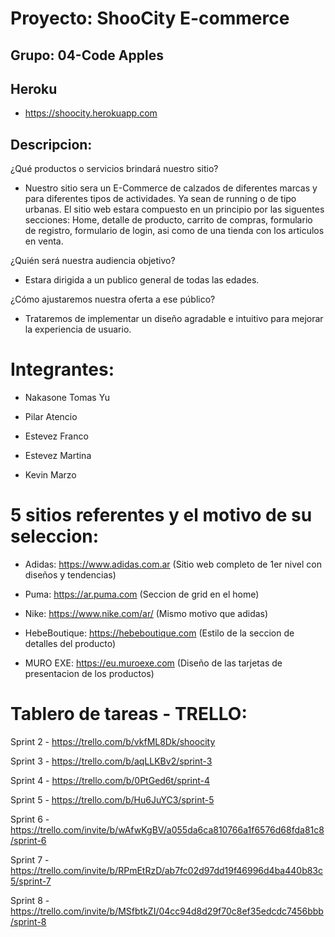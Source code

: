 # Proyecto: ShooCity E-commerce 

## Grupo: 04-Code Apples

## Heroku
- https://shoocity.herokuapp.com

## Descripcion:

¿Qué productos o servicios brindará nuestro sitio?

- Nuestro sitio sera un E-Commerce de calzados de diferentes marcas y para diferentes tipos de actividades. Ya sean de running o de tipo urbanas. El sitio web estara compuesto en un principio por las siguentes secciones: 
Home, detalle de producto, carrito de compras, formulario de registro, formulario de login, asi como de una tienda con los articulos en venta. 

¿Quién será nuestra audiencia objetivo?

- Estara dirigida a un publico general de todas las edades.

¿Cómo ajustaremos nuestra oferta a ese público?

- Trataremos de implementar un diseño agradable e intuitivo para mejorar la experiencia de usuario.


# Integrantes:
- Nakasone Tomas Yu

- Pilar Atencio 

- Estevez Franco 

- Estevez Martina 

- Kevin Marzo


# 5 sitios referentes y el motivo de su seleccion:

- Adidas: https://www.adidas.com.ar
(Sitio web completo de 1er nivel con diseños y tendencias)


- Puma: https://ar.puma.com
(Seccion de grid en el home)


- Nike: https://www.nike.com/ar/
(Mismo motivo que adidas)


- HebeBoutique: https://hebeboutique.com
(Estilo de la seccion de detalles del producto)


- MURO EXE: https://eu.muroexe.com
(Diseño de las tarjetas de presentacion de los productos)


# Tablero de tareas - TRELLO:

Sprint 2 - https://trello.com/b/vkfML8Dk/shoocity

Sprint 3 - https://trello.com/b/aqLLKBv2/sprint-3

Sprint 4 - https://trello.com/b/0PtGed6t/sprint-4

Sprint 5 - https://trello.com/b/Hu6JuYC3/sprint-5

Sprint 6 - https://trello.com/invite/b/wAfwKgBV/a055da6ca810766a1f6576d68fda81c8/sprint-6

Sprint 7 - https://trello.com/invite/b/RPmEtRzD/ab7fc02d97dd19f46996d4ba440b83c5/sprint-7

Sprint 8 - https://trello.com/invite/b/MSfbtkZI/04cc94d8d29f70c8ef35edcdc7456bbb/sprint-8


